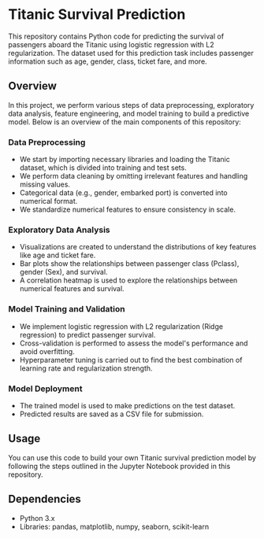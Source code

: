 # Titanic Survival Prediction

This repository contains Python code for predicting the survival of passengers aboard the Titanic using logistic regression with L2 regularization. The dataset used for this prediction task includes passenger information such as age, gender, class, ticket fare, and more.

## Overview

In this project, we perform various steps of data preprocessing, exploratory data analysis, feature engineering, and model training to build a predictive model. Below is an overview of the main components of this repository:

### Data Preprocessing

- We start by importing necessary libraries and loading the Titanic dataset, which is divided into training and test sets.
- We perform data cleaning by omitting irrelevant features and handling missing values.
- Categorical data (e.g., gender, embarked port) is converted into numerical format.
- We standardize numerical features to ensure consistency in scale.

### Exploratory Data Analysis

- Visualizations are created to understand the distributions of key features like age and ticket fare.
- Bar plots show the relationships between passenger class (Pclass), gender (Sex), and survival.
- A correlation heatmap is used to explore the relationships between numerical features and survival.

### Model Training and Validation

- We implement logistic regression with L2 regularization (Ridge regression) to predict passenger survival.
- Cross-validation is performed to assess the model's performance and avoid overfitting.
- Hyperparameter tuning is carried out to find the best combination of learning rate and regularization strength.

### Model Deployment

- The trained model is used to make predictions on the test dataset.
- Predicted results are saved as a CSV file for submission.

## Usage

You can use this code to build your own Titanic survival prediction model by following the steps outlined in the Jupyter Notebook provided in this repository.

## Dependencies

- Python 3.x
- Libraries: pandas, matplotlib, numpy, seaborn, scikit-learn

